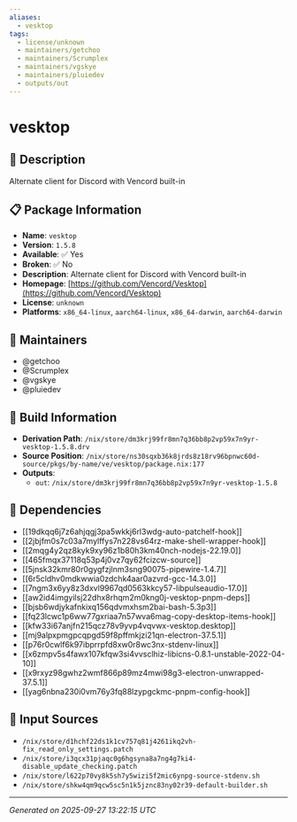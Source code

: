 ```yaml
---
aliases:
  - vesktop
tags:
  - license/unknown
  - maintainers/getchoo
  - maintainers/Scrumplex
  - maintainers/vgskye
  - maintainers/pluiedev
  - outputs/out
---
```


# vesktop

## 📝 Description

Alternate client for Discord with Vencord built-in

## 📋 Package Information

- **Name**: `vesktop`
- **Version**: `1.5.8`
- **Available**: ✅ Yes
- **Broken**: ✅ No
- **Description**: Alternate client for Discord with Vencord built-in
- **Homepage**: [https://github.com/Vencord/Vesktop](https://github.com/Vencord/Vesktop)
- **License**: `unknown`
- **Platforms**: `x86_64-linux`, `aarch64-linux`, `x86_64-darwin`, `aarch64-darwin`
## 👥 Maintainers

- @getchoo
- @Scrumplex
- @vgskye
- @pluiedev


## 🔧 Build Information

- **Derivation Path**: `/nix/store/dm3krj99fr8mn7q36bb8p2vp59x7n9yr-vesktop-1.5.8.drv`
- **Source Position**: `/nix/store/ns30sqxb36k8jrds8z18rv96bpnwc60d-source/pkgs/by-name/ve/vesktop/package.nix:177`
- **Outputs**:
  - `out`:  `/nix/store/dm3krj99fr8mn7q36bb8p2vp59x7n9yr-vesktop-1.5.8`

## 🔗 Dependencies

- [[19dkqq6j7z6ahjqgj3pa5wkkj6rl3wdg-auto-patchelf-hook]]
- [[2jbjfm0s7c03a7mylffys7n228vs64rz-make-shell-wrapper-hook]]
- [[2mqg4y2qz8kyk9xy96z1b80h3km40nch-nodejs-22.19.0]]
- [[465fmqx37118q53p4j0vz7qy62fcizcw-source]]
- [[5jnsk32kmr80r0gygfzjlnm3sng90075-pipewire-1.4.7]]
- [[6r5cldhv0mdkwwia0zdchk4aar0azvrd-gcc-14.3.0]]
- [[7ngm3x6yy8z3dxvl9967qd0563kkcy57-libpulseaudio-17.0]]
- [[aw2id4imgyilsj22dhx8rhqm2m0kng0j-vesktop-pnpm-deps]]
- [[bjsb6wdjykafnkixq156qdvmxhsm2bai-bash-5.3p3]]
- [[fq23lcwc1p6ww77gxriaa7n57wva6mag-copy-desktop-items-hook]]
- [[kfw33i67anjfn215qcz78v9yvp4vqvwx-vesktop.desktop]]
- [[mj9alpxpmgpcqpgd59f8pffmkjzi21qn-electron-37.5.1]]
- [[p76r0cwlf6k97ibprrpfd8xw0r8wc3nx-stdenv-linux]]
- [[x6zmpv5s4fawx107kfqw3si4vvsclhiz-libicns-0.8.1-unstable-2022-04-10]]
- [[x9rxyz98gwhz2wmf866p89mz4mwi98g3-electron-unwrapped-37.5.1]]
- [[yag6nbna230i0vm76y3fq88lzypgckmc-pnpm-config-hook]]

## 📁 Input Sources

- `/nix/store/d1hchf22ds1k1cv757q81j4261ikq2vh-fix_read_only_settings.patch`
- `/nix/store/i3qcx31pjaqc0g6hgsyna8a7ng4g7ki4-disable_update_checking.patch`
- `/nix/store/l622p70vy8k5sh7y5wizi5f2mic6ynpg-source-stdenv.sh`
- `/nix/store/shkw4qm9qcw5sc5n1k5jznc83ny02r39-default-builder.sh`

---
*Generated on 2025-09-27 13:22:15 UTC*
